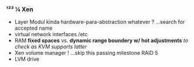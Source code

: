 ### ¹²³ ¼ Xen

- Layer Modul kinda hardware-para-abstraction whatever ? …search for accepted name
- virtual network interfaces /etc
- RAM **fixed spaces** vs. **dynamic range boundery w/ hot adjustments** _to check as KVM supports latter_
- Xen volume manager ! …skip this passing milestone RAID 5
- LVM drive